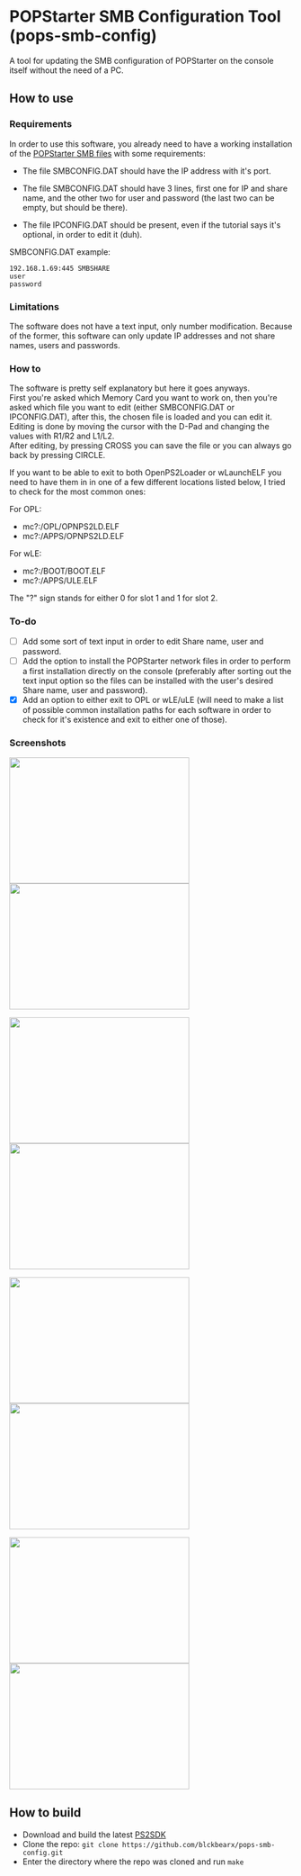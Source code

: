 # POPStarter SMB Configuration Tool (pops-smb-config)
A tool for updating the SMB configuration of POPStarter on the console itself without the need of a PC.

## How to use
### Requirements
In order to use this software, you already need to have a working installation of the [POPStarter SMB files](https://bitbucket.org/ShaolinAssassin/popstarter-documentation-stuff/wiki/smb-mode) with some requirements:
- The file SMBCONFIG.DAT should have the IP address with it's port.

- The file SMBCONFIG.DAT should have 3 lines, first one for IP and share name, and the other two for user and password (the last two can be empty, but should be there).

- The file IPCONFIG.DAT should be present, even if the tutorial says it's optional, in order to edit it (duh).
  
SMBCONFIG.DAT example:  
```
192.168.1.69:445 SMBSHARE
user 
password
```

### Limitations
The software does not have a text input, only number modification. Because of the former, this software can only update IP addresses and not share names, users and passwords.

### How to
The software is pretty self explanatory but here it goes anyways.  
First you're asked which Memory Card you want to work on, then you're asked which file you want to edit (either SMBCONFIG.DAT or IPCONFIG.DAT), after this, the chosen file is loaded and you can edit it.  
Editing is done by moving the cursor with the D-Pad and changing the values with R1/R2 and L1/L2.  
After editing, by pressing CROSS you can save the file or you can always go back by pressing CIRCLE.

If you want to be able to exit to both OpenPS2Loader or wLaunchELF you need to have them in in one of a few different locations listed below, I tried to check for the most common ones:

For OPL:
- mc?:/OPL/OPNPS2LD.ELF
- mc?:/APPS/OPNPS2LD.ELF

For wLE:
- mc?:/BOOT/BOOT.ELF
- mc?:/APPS/ULE.ELF

The "?" sign stands for either 0 for slot 1 and 1 for slot 2.

### To-do
- [ ] Add some sort of text input in order to edit Share name, user and password.
- [ ] Add the option to install the POPStarter network files in order to perform a first installation directly on the console (preferably after sorting out the text input option so the files can be installed with the user's desired Share name, user and password).
- [x] Add an option to either exit to OPL or wLE/uLE (will need to make a list of possible common installation paths for each software in order to check for it's existence and exit to either one of those).

### Screenshots
<img src="https://user-images.githubusercontent.com/58561253/218330029-45b06aca-7916-4e4a-8f73-9bc55c06993e.png" width="320" height="224" /> <img src="https://user-images.githubusercontent.com/58561253/218330031-1464b085-f43e-4289-8872-46523bc277ef.png" width="320" height="224" />

<img src="https://user-images.githubusercontent.com/58561253/218330036-e14ef2e9-622e-4da3-855c-48feb696db37.png" width="320" height="224" /> <img src="https://user-images.githubusercontent.com/58561253/218330037-197d09a4-7d34-483b-b32c-565811a29741.png" width="320" height="224" />

<img src="https://user-images.githubusercontent.com/58561253/218330039-f6f76cb2-106e-497d-83c6-1d1b48d46382.png" width="320" height="224" /> <img src="https://user-images.githubusercontent.com/58561253/218330042-26c54c1d-2c6e-4b63-a72c-cd1eb76e72a9.png" width="320" height="224" />

<img src="https://user-images.githubusercontent.com/58561253/218330044-83de6391-3287-4621-925c-ca46fb919a4e.png" width="320" height="224" /> <img src="https://user-images.githubusercontent.com/58561253/218330046-81b87fbd-3f6f-48a0-8932-b1b4722117e6.png" width="320" height="224" />

## How to build
- Download and build the latest [PS2SDK](https://github.com/ps2dev/ps2dev)
- Clone the repo: `git clone https://github.com/blckbearx/pops-smb-config.git`
- Enter the directory where the repo was cloned and run `make`
